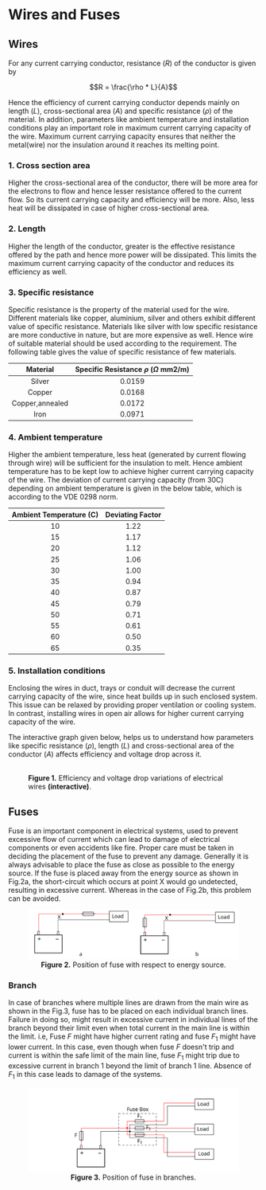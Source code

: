 # Wires and Fuses

## Wires

For any current carrying conductor, resistance ($R$) of the conductor is given by

$$R = \frac{\rho * L}{A}$$

Hence the efficiency of current carrying conductor depends mainly on length ($L$), cross-sectional area ($A$) and specific resistance ($\rho$) of the material. In addition, parameters like ambient temperature and installation conditions play an important role in maximum current carrying capacity of the wire. Maximum current carrying capacity ensures that neither the metal(wire) nor the insulation around it reaches its melting point.

### 1. Cross section area

Higher the cross-sectional area of the conductor, there will be more area for the electrons to flow and hence lesser resistance offered to the current flow. So its current carrying capacity and efficiency will be more. Also, less heat will be dissipated in case of higher cross-sectional area.

### 2. Length

Higher the length of the conductor, greater is the effective resistance offered by the path and hence more power will be dissipated. This limits the maximum current carrying capacity of the conductor and reduces its efficiency as well.

### 3. Specific resistance

Specific resistance is the property of the material used for the wire. Different materials like copper, aluminium, silver and others exhibit different value of specific resistance. Materials like silver with low specific resistance are more conductive in nature, but are more expensive as well. Hence wire of suitable material should be used according to the requirement. The following table gives the value of specific resistance of few materials.

| Material          | Specific Resistance $\rho$ ($\Omega$ mm2/m)  |
|:-----------------:|:--------------------------------------------:|
|   Silver          |                  0.0159                      |
|   Copper          |                  0.0168                      |
| Copper,annealed   |                  0.0172                      |
|   Iron            |                  0.0971                      |

### 4. Ambient temperature

Higher the ambient temperature, less heat (generated by current flowing through wire) will be sufficient for the insulation to melt. Hence ambient temperature has to be kept low to achieve higher current carrying capacity of the wire. The deviation of current carrying capacity (from 30C) depending on ambient temperature is given in the below table, which is according to the VDE 0298 norm.

| Ambient Temperature (C)   | Deviating Factor   |
|:-------------------------:|:------------------:|
|   10        		    |        1.22        |
|   15        		    |        1.17        |
|   20        		    |        1.12        |
|   25        		    |        1.06        |
|   30        		    |        1.00        |
|   35        		    |        0.94        |
|   40        		    |        0.87        |
|   45        		    |        0.79        |
|   50        		    |        0.71        |
|   55       		    |        0.61        |
|   60        		    |        0.50        |
|   65        		    |        0.35        |

### 5. Installation conditions

Enclosing the wires in duct, trays or conduit will decrease the current carrying capacity of the wire, since heat builds up in such enclosed system. This issue can be relaxed by providing proper ventilation or cooling system. In contrast, installing wires in open air allows for higher current carrying capacity of the wire.

The interactive graph given below, helps us to understand how parameters like specific resistance ($\rho$), length ($L$) and cross-sectional area of the conductor ($A$) affects efficiency and voltage drop across it.

<figure>
    <wire-efficiency/>
    <br/>
<centre>
    <figcaption><b>Figure 1.</b> Efficiency and voltage drop variations of electrical wires <b>(interactive)</b>.</figcaption>
</centre>
</figure>

## Fuses

Fuse is an important component in electrical systems, used to prevent excessive flow of current which can lead to damage of electrical components or even accidents like fire. Proper care must be taken in deciding the placement of the fuse to prevent any damage. Generally it is always advisable to place the fuse as close as possible to the energy source. If the fuse is placed away from the energy source as shown in Fig.2a, the short-circuit which occurs at point X would go undetected, resulting in excessive current. Whereas in the case of Fig.2b, this problem can be avoided. 

<figure>
<center>
    <img src="./images/fuse_battery.svg" alt="Position of fuse with respect to energy source" height="auto" width="auto" />
    <figcaption><b>Figure 2.</b> Position of fuse with respect to energy source.</figcaption>
</center>
</figure>

### Branch

In case of branches where multiple lines are drawn from the main wire as shown in the Fig.3, fuse has to be placed on each individual branch lines. Failure in doing so, might result in excessive current in individual lines of the branch beyond their limit even when total current in the main line is within the limit. i.e, Fuse $F$ might have higher current rating and fuse $F_1$ might have lower current. In this case, even though when fuse $F$ doesn't trip and current is within the safe limit of the main line, fuse $F_1$ might trip due to excessive current in branch 1 beyond the limit of branch 1 line. Absence of $F_1$ in this case leads to damage of the systems.
<figure>
<center>
    <img src="./images/fuse_branches.svg" alt="Position of fuse in branches" height="auto" width="auto" />
    <figcaption><b>Figure 3.</b> Position of fuse in branches.</figcaption>
</center>
</figure>



